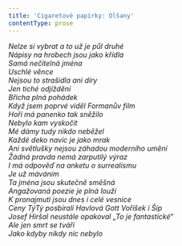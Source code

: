 ```yaml
---
title: 'Cigaretové papírky: Olšany'
contentType: prose
---
```


<section>

_Nelze si vybrat a to už je půl druhé  
Nápisy na hrobech jsou jako křídla  
Samá nečitelná jména  
Uschlé věnce  
Nejsou to strašidla ani díry  
Jen tiché odjíždění  
Břicha plná pohádek  
Když jsem poprvé viděl Formanův film  
Hoří má panenko tak sněžilo  
Nebylo kam vyskočit  
Mé dámy tudy nikdo neběžel  
Každé deko navíc je jako mrak  
Ani světlušky nejsou záhadou moderního umění  
Žádná pravda nemá zarputilý výraz  
I má odpověď na anketu o surrealismu  
Je už máváním  
Ta jména jsou skutečně směšná  
Angažovaná poezie je plná louží  
K pronajmutí jsou dnes i celé vesnice  
Ceny TýTý posbírali Havlová Gott Voříšek i Šíp  
Josef Hiršal neustále opakoval „To je fantastické“  
Ale jen smrt se tváří  
Jako kdyby nikdy nic nebylo_

</section>
